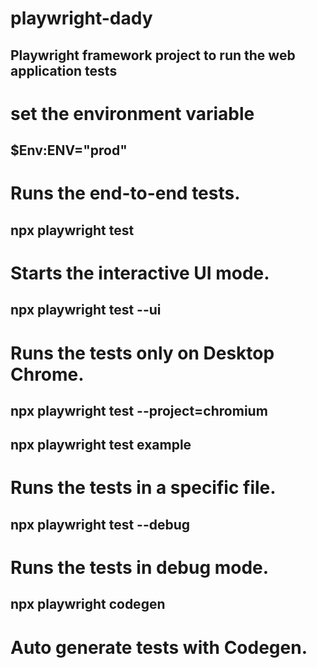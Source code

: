 # playwright-dady

## Playwright framework project to run the web application tests

# set the environment variable
## $Env:ENV="prod"

# Runs the end-to-end tests.
##  npx playwright test

#   Starts the interactive UI mode.
##  npx playwright test --ui

#   Runs the tests only on Desktop Chrome.
##  npx playwright test --project=chromium

##  npx playwright test example
#   Runs the tests in a specific file.

## npx playwright test --debug
#  Runs the tests in debug mode.

## npx playwright codegen
#  Auto generate tests with Codegen.